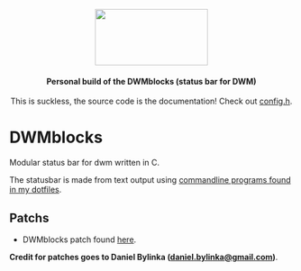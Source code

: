 <div align=center>

<img src="https://dwm.suckless.org/dwm.svg" 
     data-canonical-src="https://dwm.suckless.org/dwm.svg" 
     width="200" 
     height="100" />

#### Personal build of the DWMblocks (status bar for DWM)
This is suckless, the source code is the documentation! Check out [config.h](config.h).

</div>

# DWMblocks
Modular status bar for dwm written in C.

The statusbar is made from text output using [commandline programs found in my dotfiles](https://github.com/vladdoster/dotfiles/tree/master/.local/bin/statusbar).

## Patchs
- DWMblocks patch found [here](https://gist.github.com/danbyl/54f7c1d57fc6507242a95b71c3d8fdea).

**Credit for patches goes to Daniel Bylinka (daniel.bylinka@gmail.com)**.
